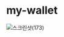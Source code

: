 # my-wallet

![스크린샷(173)](https://user-images.githubusercontent.com/86188446/183829660-fe6e1d3e-6d0b-4ed4-a8d0-e2a62db8598a.png)
